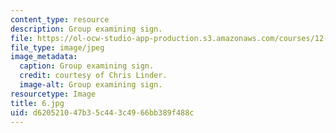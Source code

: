 ```yaml
---
content_type: resource
description: Group examining sign.
file: https://ol-ocw-studio-app-production.s3.amazonaws.com/courses/12-753-geodynamics-seminar-spring-2006/d620521047b35c443c4966bb389f488c_6.jpg
file_type: image/jpeg
image_metadata:
  caption: Group examining sign.
  credit: courtesy of Chris Linder.
  image-alt: Group examining sign.
resourcetype: Image
title: 6.jpg
uid: d6205210-47b3-5c44-3c49-66bb389f488c
---
```

